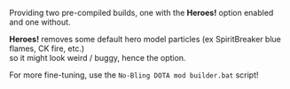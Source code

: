 
Providing two pre-compiled builds, one with the __Heroes!__ option enabled and one without.

__Heroes!__ removes some default hero model particles (ex SpiritBreaker blue flames, CK fire, etc.)  
so it might look weird / buggy, hence the option.  

For more fine-tuning, use the ``No-Bling DOTA mod builder.bat`` script!
